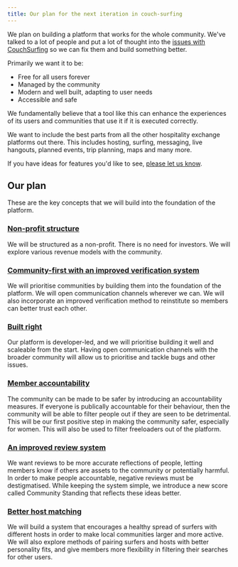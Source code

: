 ```yaml
---
title: Our plan for the next iteration in couch-surfing
---
```


We plan on building a platform that works for the whole community. We've talked to a lot of people and put a lot of thought into the [issues with CouchSurfing](/issues) so we can fix them and build something better.

Primarily we want it to be:
 - Free for all users forever
 - Managed by the community
 - Modern and well built, adapting to user needs
 - Accessible and safe

We fundamentally believe that a tool like this can enhance the experiences of its users and communities that use it if it is executed correctly.

We want to include the best parts from all the other hospitality exchange platforms out there. This includes hosting, surfing, messaging, live hangouts, planned events, trip planning, maps and many more.

If you have ideas for features you'd like to see, [please let us know](/signup).

## Our plan

These are the key concepts that we will build into the foundation of the platform.

### [Non-profit structure](/solutions/profit-and-incentives)

We will be structured as a non-profit. There is no need for investors. We will explore various revenue models with the community.

### [Community-first with an improved verification system](/solutions/communities-and-trust)

We will prioritise communities by building them into the foundation of the platform. We will open communication channels wherever we can. We will also incorporate an improved verification method to reinstitute so members can better trust each other.

### [Built right](/solutions/the-build)

Our platform is developer-led, and we will prioritise building it well and scaleable from the start. Having open communication channels with the broader community will allow us to prioritise and tackle bugs and other issues.

### [Member accountability](/solutions/creeps-and-freeloaders)

The community can be made to be safer by introducing an accountability measures. If everyone is publically accountable for their behaviour, then the community will be able to filter people out if they are seen to be detrimental. This will be our first positive step in making the community safer, especially for women. This will also be used to filter freeloaders out of the platform.

### [An improved review system](/solutions/reviews)

We want reviews to be more accurate reflections of people, letting members know if others are assets to the community or potentially harmful. In order to make people accountable, negative reviews must be destigmatised. While keeping the system simple, we introduce a new score called Community Standing that reflects these ideas better.

### [Better host matching](/solutions/host-matching)

We will build a system that encourages a healthy spread of surfers with different hosts in order to make local communities larger and more active. We will also explore methods of pairing surfers and hosts with better personality fits, and give members more flexibility in filtering their searches for other users.

